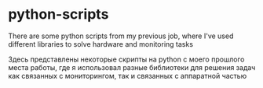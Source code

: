 # python-scripts
There are some python scripts from my previous job, where I've used different libraries to solve hardware and monitoring tasks

Здесь представлены некоторые скрипты на python с моего прошлого места работы, где я использовал разные библиотеки для решения задач как связанных с мониторингом, так и связанных с аппаратной частью
